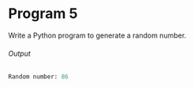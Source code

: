 # Program 5
Write a Python program to generate a random number.

###### Output
```python
Random number: 86
```
